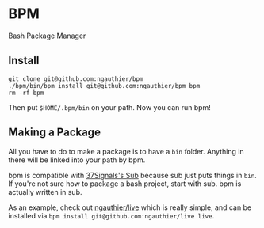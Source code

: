 # BPM

Bash Package Manager

## Install

    git clone git@github.com:ngauthier/bpm
    ./bpm/bin/bpm install git@github.com:ngauthier/bpm bpm
    rm -rf bpm

Then put `$HOME/.bpm/bin` on your path. Now you can run bpm!

## Making a Package

All you have to do to make a package is to have a `bin` folder. Anything in there will be linked into your path by bpm.

bpm is compatible with [37Signals's Sub](http://github.com/37signals/sub) because sub just puts things in `bin`. If you're not sure how to package a bash project, start with sub. bpm is actually written in sub.

As an example, check out [ngauthier/live](http://github.com/ngauthier/live) which is really simple, and can be installed via `bpm install git@github.com:ngauthier/live live`.
